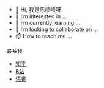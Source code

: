 - 👋 Hi, 我是陈啧啧呀
- 👀 I’m interested in ...
- 🌱 I’m currently learning ...
- 💞️ I’m looking to collaborate on ...
- 📫 How to reach me ...

联系我
- [知乎](https://www.zhihu.com/people/chenzezeya)
- [B站](https://space.bilibili.com/81239427)
- [语雀](https://www.yuque.com/chenzeze)
